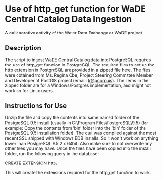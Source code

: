 # Use of http_get function for WaDE Central Catalog Data Ingestion
A collaborative activity of the Water Data Exchange or WaDE project


Description
----------
The script to ingest WaDE Central Catalog data into PostgreSQL requires the use of http_get function in PostgreSQL. The required files to set up the http extension in PostgreSQL are provided in a zipped file here. The files were obtained from Ms. Regina Obe, Project Steering Committee Member and Developer of PostGIS project (email: lr@pcorp.us). The items in the zipped folder are for a Windows/Postgres implementation, and might not work on for Linux users. 


Instructions for Use
----------
Unzip the file and copy the contents into same named folder of the PostgreSQL 9.5 install (usually in C:\Program Files\PostgreSQL\9.5) (for example: Copy the contents from ‘bin’ folder into the ‘bin’ folder of the PostgreSQL 9.5 installation folder). 
The curl was compiled against the most recent SSL shipped with Windows EDB installs.  So it won't work on anything lower than PostgreSQL 9.5.2 x 64bit. Also make sure to not overwrite any other files you may have.
Once the files have been copied into the install folder, run the following query in the database:
 
CREATE EXTENSION http;

This will create the extensions required for the http_get function to work.
